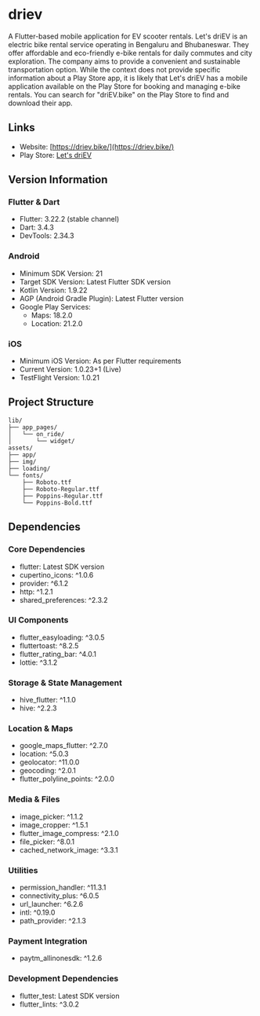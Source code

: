 # driev

A Flutter-based mobile application for EV scooter rentals. Let's driEV is an electric bike rental service operating in Bengaluru and Bhubaneswar. They offer affordable and eco-friendly e-bike rentals for daily commutes and city exploration. The company aims to provide a convenient and sustainable transportation option. While the context does not provide specific information about a Play Store app, it is likely that Let's driEV has a mobile application available on the Play Store for booking and managing e-bike rentals. You can search for "driEV.bike" on the Play Store to find and download their app.

## Links

- Website: [https://driev.bike/](https://driev.bike/)
- Play Store: [Let's driEV](https://play.google.com/store/apps/details?id=com.release.community)

## Version Information

### Flutter & Dart

- Flutter: 3.22.2 (stable channel)
- Dart: 3.4.3
- DevTools: 2.34.3

### Android

- Minimum SDK Version: 21
- Target SDK Version: Latest Flutter SDK version
- Kotlin Version: 1.9.22
- AGP (Android Gradle Plugin): Latest Flutter version
- Google Play Services:
  - Maps: 18.2.0
  - Location: 21.2.0

### iOS

- Minimum iOS Version: As per Flutter requirements
- Current Version: 1.0.23+1 (Live)
- TestFlight Version: 1.0.21

## Project Structure

```
lib/
├── app_pages/
│   └── on_ride/
│       └── widget/
assets/
├── app/
├── img/
├── loading/
└── fonts/
    ├── Roboto.ttf
    ├── Roboto-Regular.ttf
    ├── Poppins-Regular.ttf
    └── Poppins-Bold.ttf
```

## Dependencies

### Core Dependencies

- flutter: Latest SDK version
- cupertino_icons: ^1.0.6
- provider: ^6.1.2
- http: ^1.2.1
- shared_preferences: ^2.3.2

### UI Components

- flutter_easyloading: ^3.0.5
- fluttertoast: ^8.2.5
- flutter_rating_bar: ^4.0.1
- lottie: ^3.1.2

### Storage & State Management

- hive_flutter: ^1.1.0
- hive: ^2.2.3

### Location & Maps

- google_maps_flutter: ^2.7.0
- location: ^5.0.3
- geolocator: ^11.0.0
- geocoding: ^2.0.1
- flutter_polyline_points: ^2.0.0

### Media & Files

- image_picker: ^1.1.2
- image_cropper: ^1.5.1
- flutter_image_compress: ^2.1.0
- file_picker: ^8.0.1
- cached_network_image: ^3.3.1

### Utilities

- permission_handler: ^11.3.1
- connectivity_plus: ^6.0.5
- url_launcher: ^6.2.6
- intl: ^0.19.0
- path_provider: ^2.1.3

### Payment Integration

- paytm_allinonesdk: ^1.2.6

### Development Dependencies

- flutter_test: Latest SDK version
- flutter_lints: ^3.0.2
